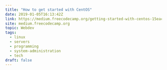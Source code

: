 ```yaml
---
title: "How to get started with CentOS"
date: 2019-01-05T16:13:42Z
link: https://medium.freecodecamp.org/getting-started-with-centos-15eac7215c99?source=rss----336d898217ee---4&utm_medium=RSS&utm_source=news.12bit.vn
site: medium.freecodecamp.org
topic: Webdev
tags:
  - linux
  - servers
  - programming
  - system-administration
  - tech
draft: false
---
```


